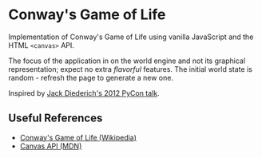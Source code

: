 # Conway's Game of Life

Implementation of Conway's Game of Life using vanilla JavaScript
and the HTML `<canvas>` API.

The focus of the application in on the world engine and not its graphical
representation; expect no extra _flavorful_ features. The initial world state is random - refresh the page to generate a new one.

Inspired by
[Jack Diederich's 2012 PyCon talk](https://www.youtube.com/watch?v=o9pEzgHorH0).

## Useful References

- [Conway's Game of Life (Wikipedia)](https://en.wikipedia.org/wiki/Conway's_Game_of_Life)
- [Canvas API (MDN)](https://developer.mozilla.org/en-US/docs/Web/API/Canvas_API)
